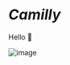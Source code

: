 #   *Camilly*

Hello  🤙

![image](https://github.com/cahvitoria/cahvitoria/assets/133385076/6342c271-3040-4b00-96a2-959bb3f9c881)
